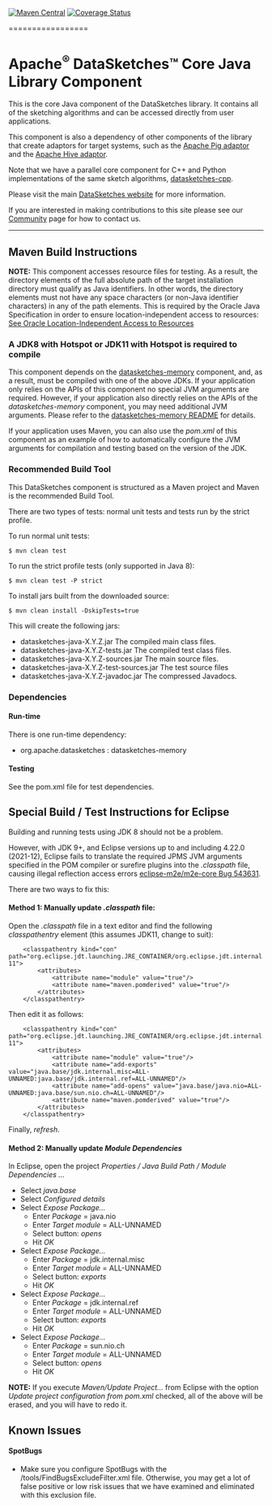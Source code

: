 <!--
    Licensed to the Apache Software Foundation (ASF) under one
    or more contributor license agreements.  See the NOTICE file
    distributed with this work for additional information
    regarding copyright ownership.  The ASF licenses this file
    to you under the Apache License, Version 2.0 (the
    "License"); you may not use this file except in compliance
    with the License.  You may obtain a copy of the License at

      http://www.apache.org/licenses/LICENSE-2.0

    Unless required by applicable law or agreed to in writing,
    software distributed under the License is distributed on an
    "AS IS" BASIS, WITHOUT WARRANTIES OR CONDITIONS OF ANY
    KIND, either express or implied.  See the License for the
    specific language governing permissions and limitations
    under the License.
-->

[![Maven Central](https://maven-badges.herokuapp.com/maven-central/org.apache.datasketches/datasketches-java/badge.svg)](https://maven-badges.herokuapp.com/maven-central/org.apache.datasketches/datasketches-java)
[![Coverage Status](https://coveralls.io/repos/github/apache/datasketches-java/badge.svg)](https://coveralls.io/github/apache/datasketches-java)

=================

# Apache<sup>&reg;</sup> DataSketches&trade; Core Java Library Component
This is the core Java component of the DataSketches library.  It contains all of the sketching algorithms and can be accessed directly from user applications. 

This component is also a dependency of other components of the library that create adaptors for target systems, such as the [Apache Pig adaptor](https://github.com/apache/datasketches-pig) and the [Apache Hive adaptor](https://github.com/apache/datasketches-hive).

Note that we have a parallel core component for C++ and Python implementations of the same sketch algorithms, 
[datasketches-cpp](https://github.com/apache/datasketches-cpp).

Please visit the main [DataSketches website](https://datasketches.apache.org) for more information. 

If you are interested in making contributions to this site please see our [Community](https://datasketches.apache.org/docs/Community/) page for how to contact us.

---

## Maven Build Instructions
__NOTE:__ This component accesses resource files for testing. As a result, the directory elements of the full absolute path of the target installation directory must qualify as Java identifiers. In other words, the directory elements must not have any space characters (or non-Java identifier characters) in any of the path elements. This is required by the Oracle Java Specification in order to ensure location-independent access to resources: [See Oracle Location-Independent Access to Resources](https://docs.oracle.com/javase/8/docs/technotes/guides/lang/resources.html)

### A JDK8 with Hotspot or JDK11 with Hotspot is required to compile
This component depends on the [datasketches-memory](https://github.com/apache/datasketches-memory) component, 
and, as a result, must be compiled with one of the above JDKs. 
If your application only relies on the APIs of this component no special JVM arguments are required.
However, if your application also directly relies on the APIs of the *datasketches-memory* component, 
you may need additional JVM arguments.
Please refer to the [datasketches-memory README](https://github.com/apache/datasketches-memory/blob/master/README.md) for details.

If your application uses Maven, you can also use the *pom.xml* of this component as an example of how to automatically
configure the JVM arguments for compilation and testing based on the version of the JDK.

### Recommended Build Tool
This DataSketches component is structured as a Maven project and Maven is the recommended Build Tool.

There are two types of tests: normal unit tests and tests run by the strict profile.  

To run normal unit tests:

    $ mvn clean test

To run the strict profile tests (only supported in Java 8):

    $ mvn clean test -P strict

To install jars built from the downloaded source:

    $ mvn clean install -DskipTests=true

This will create the following jars:

* datasketches-java-X.Y.Z.jar The compiled main class files.
* datasketches-java-X.Y.Z-tests.jar The compiled test class files.
* datasketches-java-X.Y.Z-sources.jar The main source files.
* datasketches-java-X.Y.Z-test-sources.jar The test source files
* datasketches-java-X.Y.Z-javadoc.jar  The compressed Javadocs.

### Dependencies

#### Run-time
There is one run-time dependency: 

* org.apache.datasketches : datasketches-memory

#### Testing
See the pom.xml file for test dependencies.

## Special Build / Test Instructions for Eclipse

Building and running tests using JDK 8 should not be a problem. 

However, with JDK 9+, and Eclipse versions up to and including 4.22.0 (2021-12), Eclipse fails to translate the required JPMS JVM arguments specified in the POM compiler or surefire plugins into the *.classpath* file, causing illegal reflection access errors 
[eclipse-m2e/m2e-core Bug 543631](https://github.com/eclipse-m2e/m2e-core/issues/129).

There are two ways to fix this:

#### Method 1: Manually update *.classpath* file:
Open the *.classpath* file in a text editor and find the following *classpathentry* element (this assumes JDK11, change to suit):

```
	<classpathentry kind="con" path="org.eclipse.jdt.launching.JRE_CONTAINER/org.eclipse.jdt.internal.debug.ui.launcher.StandardVMType/JavaSE-11">
		<attributes>
			<attribute name="module" value="true"/>
			<attribute name="maven.pomderived" value="true"/>
		</attributes>
	</classpathentry>
```
Then edit it as follows:

```
	<classpathentry kind="con" path="org.eclipse.jdt.launching.JRE_CONTAINER/org.eclipse.jdt.internal.debug.ui.launcher.StandardVMType/JavaSE-11">
		<attributes>
			<attribute name="module" value="true"/>
			<attribute name="add-exports" value="java.base/jdk.internal.misc=ALL-UNNAMED:java.base/jdk.internal.ref=ALL-UNNAMED"/>
			<attribute name="add-opens" value="java.base/java.nio=ALL-UNNAMED:java.base/sun.nio.ch=ALL-UNNAMED"/>
			<attribute name="maven.pomderived" value="true"/>
		</attributes>
	</classpathentry>
```
Finally, *refresh*.

#### Method 2: Manually update *Module Dependencies*

In Eclipse, open the project *Properties / Java Build Path / Module Dependencies ...*

* Select *java.base*
* Select *Configured details*
* Select *Expose Package...*
    * Enter *Package* = java.nio
    * Enter *Target module* = ALL-UNNAMED
    * Select button: *opens*
    * Hit *OK*
* Select *Expose Package...*
    * Enter *Package* = jdk.internal.misc
    * Enter *Target module* = ALL-UNNAMED
    * Select button: *exports*
    * Hit *OK*
* Select *Expose Package...*
    * Enter *Package* = jdk.internal.ref
    * Enter *Target module* = ALL-UNNAMED
    * Select button: *exports*
    * Hit *OK*
* Select *Expose Package...*
    * Enter *Package* = sun.nio.ch
    * Enter *Target module* = ALL-UNNAMED
    * Select button: *opens*
    * Hit *OK*

**NOTE:** If you execute *Maven/Update Project...* from Eclipse with the option *Update project configuration from pom.xml* checked, all of the above will be erased, and you will have to redo it.

## Known Issues

#### SpotBugs

* Make sure you configure SpotBugs with the /tools/FindBugsExcludeFilter.xml file. Otherwise, you may get a lot of false positive or low risk issues that we have examined and eliminated with this exclusion file.

